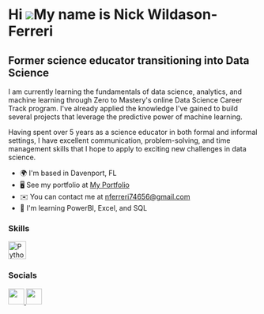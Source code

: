 Hi ![](https://user-images.githubusercontent.com/18350557/176309783-0785949b-9127-417c-8b55-ab5a4333674e.gif)My name is Nick Wildason-Ferreri
=============================================================================================================================================

Former science educator transitioning into Data Science
-------------------------------------------------------

I am currently learning the fundamentals of data science, analytics, and machine learning through Zero to Mastery's online Data Science Career Track program. I've already applied the knowledge I've gained to build several projects that leverage the predictive power of machine learning.

Having spent over 5 years as a science educator in both formal and informal settings, I have excellent communication, problem-solving, and time management skills that I hope to apply to exciting new challenges in data science.

*   🌍  I'm based in Davenport, FL
*   🖥️  See my portfolio at [My Portfolio](https://github.com/nwferreri/Portfolio)
*   ✉️  You can contact me at [nferreri74656@gmail.com](mailto:nferreri74656@gmail.com)
*   🧠  I'm learning PowerBI, Excel, and SQL

### Skills 
<p align="left">
<a href="https://www.python.org/" target="_blank" rel="noreferrer"><img src="https://raw.githubusercontent.com/danielcranney/readme-generator/main/public/icons/skills/python-colored.svg" width="36" height="36" alt="Python" /></a>
                    </p>
                    

### Socials

<p align="left"> <a href="https://www.github.com/nwferreri" target="_blank" rel="noreferrer"> <picture> <source media="(prefers-color-scheme: dark)" srcset="https://raw.githubusercontent.com/danielcranney/readme-generator/main/public/icons/socials/github-dark.svg" /> <source media="(prefers-color-scheme: light)" srcset="https://raw.githubusercontent.com/danielcranney/readme-generator/main/public/icons/socials/github.svg" /> <img src="https://raw.githubusercontent.com/danielcranney/readme-generator/main/public/icons/socials/github.svg" width="32" height="32" /> </picture> </a> <a href="https://www.linkedin.com/in/nickwildasonferreri" target="_blank" rel="noreferrer"> <picture> <source media="(prefers-color-scheme: dark)" srcset="https://raw.githubusercontent.com/danielcranney/readme-generator/main/public/icons/socials/linkedin-dark.svg" /> <source media="(prefers-color-scheme: light)" srcset="https://raw.githubusercontent.com/danielcranney/readme-generator/main/public/icons/socials/linkedin.svg" /> <img src="https://raw.githubusercontent.com/danielcranney/readme-generator/main/public/icons/socials/linkedin.svg" width="32" height="32" /> </picture> </a></p>
